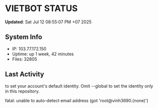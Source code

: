 # VIETBOT STATUS
**Updated**: Sat Jul 12 08:55:07 PM +07 2025

## System Info
- IP: 103.77.172.150
- Uptime: up 1 week, 42 minutes
- Files: 32805

## Last Activity

to set your account's default identity.
Omit --global to set the identity only in this repository.

fatal: unable to auto-detect email address (got 'root@vinh3690.(none)')
